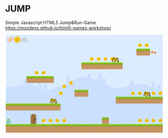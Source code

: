 # JUMP
Simple Javascript HTML5 Jump&Run-Game
https://mozdevs.github.io/html5-games-workshop/

![img.png](screenshot.png)